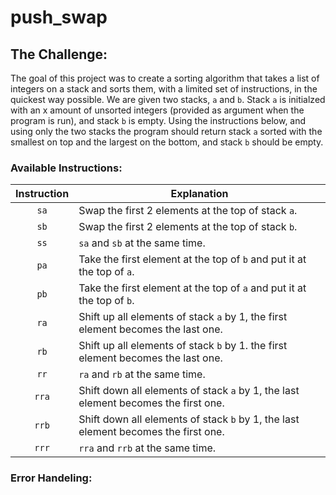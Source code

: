 # push_swap


## The Challenge:
The goal of this project was to create a sorting algorithm that takes a list of integers on a stack and sorts them, with a limited set of instructions, in the quickest way possible.  We are given two stacks, ```a``` and ```b```.  Stack ```a``` is initialzed with an x amount of unsorted integers (provided as argument when the program is run), and stack ```b``` is empty.  Using the instructions below, and using only the two stacks the program should return stack ```a``` sorted with the smallest on top and the largest on the bottom, and stack ```b``` should be empty.

### Available Instructions:

| Instruction | Explanation |
|:-----------:|-------------|
|```sa```|Swap the first 2 elements at the top of stack ```a```.|
|```sb```|Swap the first 2 elements at the top of stack ```b```.|
|```ss```| ```sa``` and ```sb``` at the same time.|
|```pa```| Take the first element at the top of ```b``` and put it at the top of ```a```.|
|```pb```| Take the first element at the top of ```a``` and put it at the top of ```b```.|
|```ra```| Shift up all elements of stack ```a``` by 1, the first element becomes the last one.|
|```rb```| Shift up all elements of stack ```b``` by 1. the first element becomes the last one.|
|```rr``` | ```ra``` and ```rb``` at the same time.|
|```rra```| Shift down all elements of stack ```a``` by 1, the last element becomes the first one.|
|```rrb```| Shift down all elements of stack ```b``` by 1, the last element becomes the first one.|
|```rrr```| ```rra``` and ```rrb``` at the same time.|

### Error Handeling:

